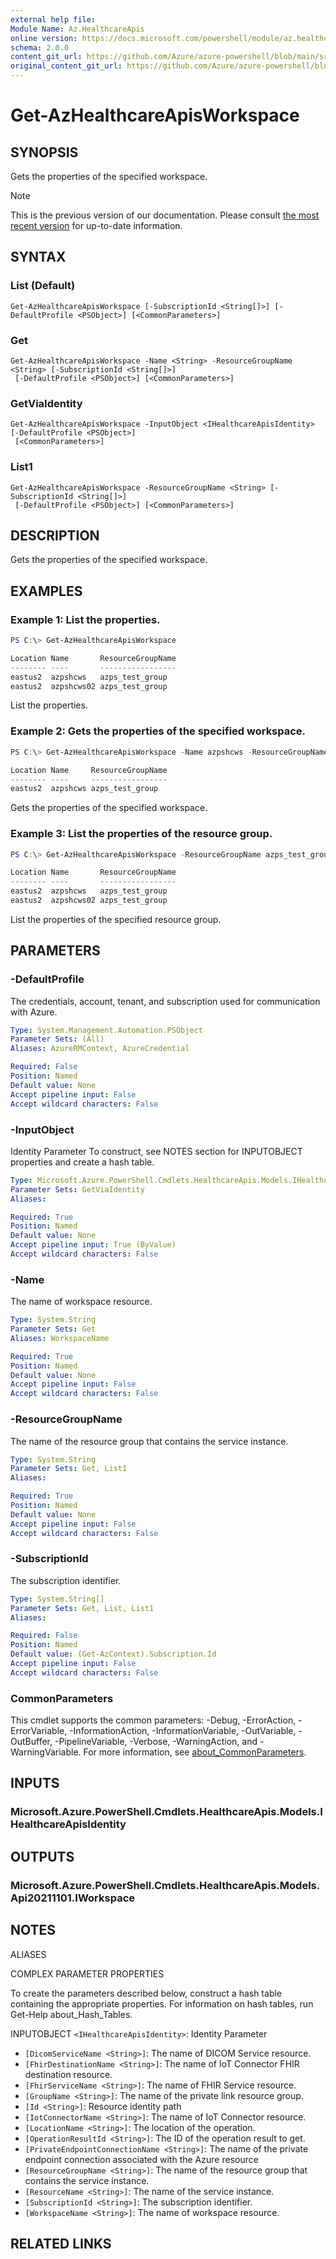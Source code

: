 ```yaml
---
external help file: 
Module Name: Az.HealthcareApis
online version: https://docs.microsoft.com/powershell/module/az.healthcareapis/get-azhealthcareapisworkspace
schema: 2.0.0
content_git_url: https://github.com/Azure/azure-powershell/blob/main/src/HealthcareApis/help/Get-AzHealthcareApisWorkspace.md
original_content_git_url: https://github.com/Azure/azure-powershell/blob/main/src/HealthcareApis/help/Get-AzHealthcareApisWorkspace.md
---
```


# Get-AzHealthcareApisWorkspace

## SYNOPSIS
Gets the properties of the specified workspace.

> [!NOTE]
>This is the previous version of our documentation. Please consult [the most recent version](/powershell/module/az.healthcareapis/get-azhealthcareapisworkspace) for up-to-date information.

## SYNTAX

### List (Default)
```
Get-AzHealthcareApisWorkspace [-SubscriptionId <String[]>] [-DefaultProfile <PSObject>] [<CommonParameters>]
```

### Get
```
Get-AzHealthcareApisWorkspace -Name <String> -ResourceGroupName <String> [-SubscriptionId <String[]>]
 [-DefaultProfile <PSObject>] [<CommonParameters>]
```

### GetViaIdentity
```
Get-AzHealthcareApisWorkspace -InputObject <IHealthcareApisIdentity> [-DefaultProfile <PSObject>]
 [<CommonParameters>]
```

### List1
```
Get-AzHealthcareApisWorkspace -ResourceGroupName <String> [-SubscriptionId <String[]>]
 [-DefaultProfile <PSObject>] [<CommonParameters>]
```

## DESCRIPTION
Gets the properties of the specified workspace.

## EXAMPLES

### Example 1: List the properties.
```powershell
PS C:\> Get-AzHealthcareApisWorkspace

Location Name       ResourceGroupName
-------- ----       -----------------
eastus2  azpshcws   azps_test_group
eastus2  azpshcws02 azps_test_group
```

List the properties.

### Example 2: Gets the properties of the specified workspace.
```powershell
PS C:\> Get-AzHealthcareApisWorkspace -Name azpshcws -ResourceGroupName azps_test_group

Location Name     ResourceGroupName
-------- ----     -----------------
eastus2  azpshcws azps_test_group
```

Gets the properties of the specified workspace.

### Example 3: List the properties of the resource group.
```powershell
PS C:\> Get-AzHealthcareApisWorkspace -ResourceGroupName azps_test_group

Location Name       ResourceGroupName
-------- ----       -----------------
eastus2  azpshcws   azps_test_group
eastus2  azpshcws02 azps_test_group
```

List the properties of the specified resource group.

## PARAMETERS

### -DefaultProfile
The credentials, account, tenant, and subscription used for communication with Azure.

```yaml
Type: System.Management.Automation.PSObject
Parameter Sets: (All)
Aliases: AzureRMContext, AzureCredential

Required: False
Position: Named
Default value: None
Accept pipeline input: False
Accept wildcard characters: False
```

### -InputObject
Identity Parameter
To construct, see NOTES section for INPUTOBJECT properties and create a hash table.

```yaml
Type: Microsoft.Azure.PowerShell.Cmdlets.HealthcareApis.Models.IHealthcareApisIdentity
Parameter Sets: GetViaIdentity
Aliases:

Required: True
Position: Named
Default value: None
Accept pipeline input: True (ByValue)
Accept wildcard characters: False
```

### -Name
The name of workspace resource.

```yaml
Type: System.String
Parameter Sets: Get
Aliases: WorkspaceName

Required: True
Position: Named
Default value: None
Accept pipeline input: False
Accept wildcard characters: False
```

### -ResourceGroupName
The name of the resource group that contains the service instance.

```yaml
Type: System.String
Parameter Sets: Get, List1
Aliases:

Required: True
Position: Named
Default value: None
Accept pipeline input: False
Accept wildcard characters: False
```

### -SubscriptionId
The subscription identifier.

```yaml
Type: System.String[]
Parameter Sets: Get, List, List1
Aliases:

Required: False
Position: Named
Default value: (Get-AzContext).Subscription.Id
Accept pipeline input: False
Accept wildcard characters: False
```

### CommonParameters
This cmdlet supports the common parameters: -Debug, -ErrorAction, -ErrorVariable, -InformationAction, -InformationVariable, -OutVariable, -OutBuffer, -PipelineVariable, -Verbose, -WarningAction, and -WarningVariable. For more information, see [about_CommonParameters](http://go.microsoft.com/fwlink/?LinkID=113216).

## INPUTS

### Microsoft.Azure.PowerShell.Cmdlets.HealthcareApis.Models.IHealthcareApisIdentity

## OUTPUTS

### Microsoft.Azure.PowerShell.Cmdlets.HealthcareApis.Models.Api20211101.IWorkspace

## NOTES

ALIASES

COMPLEX PARAMETER PROPERTIES

To create the parameters described below, construct a hash table containing the appropriate properties. For information on hash tables, run Get-Help about_Hash_Tables.


INPUTOBJECT `<IHealthcareApisIdentity>`: Identity Parameter
  - `[DicomServiceName <String>]`: The name of DICOM Service resource.
  - `[FhirDestinationName <String>]`: The name of IoT Connector FHIR destination resource.
  - `[FhirServiceName <String>]`: The name of FHIR Service resource.
  - `[GroupName <String>]`: The name of the private link resource group.
  - `[Id <String>]`: Resource identity path
  - `[IotConnectorName <String>]`: The name of IoT Connector resource.
  - `[LocationName <String>]`: The location of the operation.
  - `[OperationResultId <String>]`: The ID of the operation result to get.
  - `[PrivateEndpointConnectionName <String>]`: The name of the private endpoint connection associated with the Azure resource
  - `[ResourceGroupName <String>]`: The name of the resource group that contains the service instance.
  - `[ResourceName <String>]`: The name of the service instance.
  - `[SubscriptionId <String>]`: The subscription identifier.
  - `[WorkspaceName <String>]`: The name of workspace resource.

## RELATED LINKS

